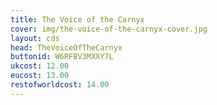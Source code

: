 ```yaml
---
title: The Voice of the Carnyx
cover: img/the-voice-of-the-carnyx-cover.jpg
layout: cds
head: TheVoiceOfTheCarnyx
buttonid: W6RFBV3MXXY7L
ukcost: 12.00
eucost: 13.00
restofworldcost: 14.00
---
```

